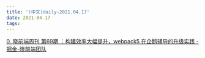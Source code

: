 ```yaml
---
title: '(中文)daily-2021.04.17'
date: 2021-04-17
tags:
---
```


[0. 晓前端周刊 第69期 ：构建效率大幅提升，webpack5 在企鹅辅导的升级实践 - 掘金-晓前端团队](https://juejin.cn/post/6952000335707635720)